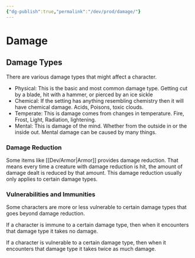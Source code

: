 ```yaml
---
{"dg-publish":true,"permalink":"/dev/prod/damage/"}
---
```


# Damage
## Damage Types
There are various damage types that might affect a character.
- Physical: This is the basic and most common damage type. Getting cut by a blade, hit with a hammer, or pierced by an ice sickle
- Chemical: If the setting has anything resembling chemistry then it will have chemical damage. Acids, Poisons, toxic clouds.
- Temperate: This is damage comes from changes in temperature. Fire, Frost, Light, Radiation, lightening.
- Mental: This is damage of the mind. Whether from the outside in or the inside out. Mental damage can be caused by many things.
### Damage Reduction
Some items like [[Dev/Armor\|Armor]] provides damage reduction. That means every time a creature with damage reduction is hit, the amount of damage dealt is reduced by that amount. This damage reduction usually only applies to certain damage types.
### Vulnerabilities and Immunities
Some characters are more or less vulnerable to certain damage types that goes beyond damage reduction.

If a character is immune to a certain damage type, then when it encounters that damage type it takes no damage.

If a character is vulnerable to a certain damage type, then when it encounters that damage type it takes twice as much damage.


